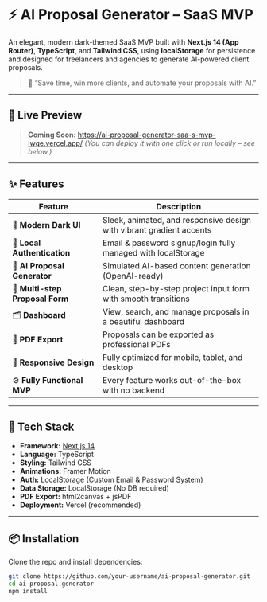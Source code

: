 # ⚡ AI Proposal Generator – SaaS MVP

An elegant, modern dark-themed SaaS MVP built with **Next.js 14 (App Router)**, **TypeScript**, and **Tailwind CSS**, using **localStorage** for persistence and designed for freelancers and agencies to generate AI-powered client proposals.

> 🎯 “Save time, win more clients, and automate your proposals with AI.”

---

## 🌌 Live Preview 

> **Coming Soon:** https://ai-proposal-generator-saa-s-mvp-iwqe.vercel.app/
> *(You can deploy it with one click or run locally – see below.)*

---

## ✨ Features

| Feature | Description |
|--------|-------------|
| 🎨 **Modern Dark UI** | Sleek, animated, and responsive design with vibrant gradient accents |
| 🔐 **Local Authentication** | Email & password signup/login fully managed with localStorage |
| 🧠 **AI Proposal Generator** | Simulated AI-based content generation (OpenAI-ready) |
| 📝 **Multi-step Proposal Form** | Clean, step-by-step project input form with smooth transitions |
| 🗂️ **Dashboard** | View, search, and manage proposals in a beautiful dashboard |
| 📄 **PDF Export** | Proposals can be exported as professional PDFs |
| 📱 **Responsive Design** | Fully optimized for mobile, tablet, and desktop |
| ⚙️ **Fully Functional MVP** | Every feature works out-of-the-box with no backend |

---

## 🚀 Tech Stack

- **Framework:** [Next.js 14](https://nextjs.org/)
- **Language:** TypeScript
- **Styling:** Tailwind CSS
- **Animations:** Framer Motion
- **Auth:** LocalStorage (Custom Email & Password System)
- **Data Storage:** LocalStorage (No DB required)
- **PDF Export:** html2canvas + jsPDF
- **Deployment:** Vercel (recommended)

---

## 📦 Installation

Clone the repo and install dependencies:

```bash
git clone https://github.com/your-username/ai-proposal-generator.git
cd ai-proposal-generator
npm install
